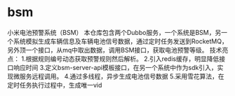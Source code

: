 # bsm
小米电池预警系统（BSM）
本仓库包含两个Dubbo服务，一个系统是BSM，另一个系统模拟生成车辆信息及车辆电池信号数据，通过定时任务发送到RocketMQ，另外顶一个接口，从mq中取出数据，调用BSM接口，获取电池预警等级。
技术亮点：
  1.根据规则编号动态获取预警规则然后解析。
  2.引入redis缓存，明显降低接口响应时间
  3.定义bsm-server-api模板接口，在另一个系统中作为sdk引入，实现微服务远程调用。
  4.通过多线程，异步生成电池信号数据
  5.采用雪花算法，在定时任务执行过程中，生成唯一vid
